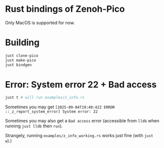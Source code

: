 # Rust bindings of Zenoh-Pico

Only MacOS is supported for now.

# Building

```bash
just clone-pico
just make-pico
just bindgen
```

# Error: System error 22 + Bad access

```bash
just t # will run examples/z_info.rs
```

Sometimes you may get `[2025-09-04T19:40:42Z ERROR ::_z_report_system_error] System error: 22`

Sometimes you may also get a `Bad access` error (accessible from `lldb` when running `just lldb` then `run`).

Strangely, running `examples/z_info_working.rs` works just fine (with `just w`).)

